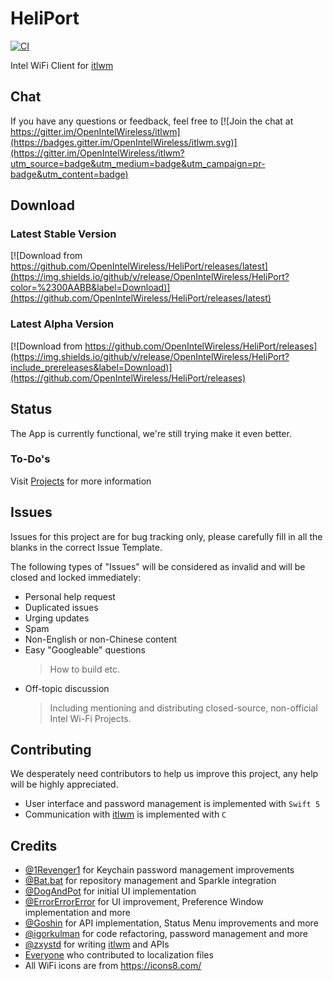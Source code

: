 # HeliPort

[![CI](https://github.com/OpenIntelWireless/HeliPort/actions/workflows/main.yml/badge.svg)](https://github.com/OpenIntelWireless/HeliPort/actions/workflows/main.yml)

Intel WiFi Client for [itlwm](https://github.com/OpenIntelWireless/itlwm)

## Chat

If you have any questions or feedback, feel free to [![Join the chat at https://gitter.im/OpenIntelWireless/itlwm](https://badges.gitter.im/OpenIntelWireless/itlwm.svg)](https://gitter.im/OpenIntelWireless/itlwm?utm_source=badge&utm_medium=badge&utm_campaign=pr-badge&utm_content=badge)

## Download

### Latest Stable Version

[![Download from https://github.com/OpenIntelWireless/HeliPort/releases/latest](https://img.shields.io/github/v/release/OpenIntelWireless/HeliPort?color=%2300AABB&label=Download)](https://github.com/OpenIntelWireless/HeliPort/releases/latest)

### Latest Alpha Version

[![Download from https://github.com/OpenIntelWireless/HeliPort/releases](https://img.shields.io/github/v/release/OpenIntelWireless/HeliPort?include_prereleases&label=Download)](https://github.com/OpenIntelWireless/HeliPort/releases)

## Status

The App is currently functional, we're still trying make it even better.

### To-Do's

Visit [Projects](https://github.com/OpenIntelWireless/HeliPort/projects) for more information

## Issues

Issues for this project are for bug tracking only, please carefully fill in all the blanks in the correct Issue Template.

The following types of "Issues" will be considered as invalid and will be closed and locked immediately:

- Personal help request
- Duplicated issues
- Urging updates
- Spam
- Non-English or non-Chinese content
- Easy "Googleable" questions
  > How to build etc.
- Off-topic discussion
  > Including mentioning and distributing closed-source, non-official Intel Wi-Fi Projects.

## Contributing

We desperately need contributors to help us improve this project, any help will be highly appreciated.

- User interface and password management is implemented with `Swift 5`
- Communication with [itlwm](https://github.com/OpenIntelWireless/itlwm) is implemented with `C`

## Credits

- [@1Revenger1](https://github.com/1Revenger1) for Keychain password management improvements
- [@Bat.bat](https://github.com/williambj1) for repository management and Sparkle integration
- [@DogAndPot](https://github.com/DogAndPot) for initial UI implementation
- [@ErrorErrorError](https://github.com/ErrorErrorError) for UI improvement, Preference Window implementation and more
- [@Goshin](https://github.com/Goshin) for API implementation, Status Menu improvements and more
- [@igorkulman](https://github.com/igorkulman) for code refactoring, password management and more
- [@zxystd](https://github.com/zxystd) for writing [itlwm](https://github.com/OpenIntelWireless/itlwm) and APIs
- [Everyone](https://github.com/OpenIntelWireless/HeliPort/pulls?q=is%3Apr+label%3Adocumentation+is%3Aclosed) who contributed to localization files
- All WiFi icons are from <https://icons8.com/>
